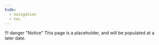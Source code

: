 ```yaml
---
hide:
  - navigation
  - toc
---
```

!!! danger "Notice"
    This page is a placeholder, and will be populated at a later date.
